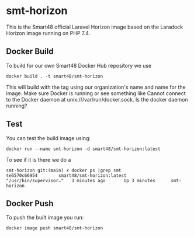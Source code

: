 # smt-horizon


This is the Smart48 official Laravel Horizon image based on the Laradock Horizon image running on PHP 7.4.
## Docker Build

To build for our own Smart48 Docker Hub repository we use

`docker build . -t smart48/smt-horizon`

This will build with the tag using our organization's name and name for the image. Make sure Docker is running or see something like Cannot connect to the Docker daemon at unix:///var/run/docker.sock. Is the docker daemon running?

## Test

You can test the build image using:

`docker run --name smt-horizon -d smart48/smt-horizon:latest`

To see if it is there we do a 

```
smt-horizon git:(main) ✗ docker ps |grep smt
4e6570c66954        smart48/smt-horizon:latest            "/usr/bin/supervisor…"   3 minutes ago       Up 3 minutes      smt-horizon
```

## Docker Push

To push the built image you run:

`docker image push smart48/smt-horizon`